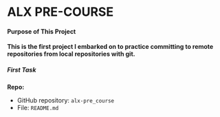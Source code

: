 # ALX PRE-COURSE

#### Purpose of This Project
**This is the first project I embarked on to practice committing to remote repositories from local repositories with git.**


##### First Task
**Repo:**
 * GitHub repository: `alx-pre_course`
 * File: `README.md`
